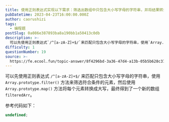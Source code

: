 ```yaml
---
title: 使用正则表达式实现以下需求：筛选出数组中只包含大小写字母的字符串，并将结果转换成大写
pubDatetime: 2023-04-23T16:00:00.000Z
author: caorushizi
tags:
  - 编程题
postSlug: 0a086e387893ba8a190bb1a50413c0db
description: >-
  可以先使用正则表达式`/^[a-zA-Z]+$/`来匹配只包含大小写字母的字符串，使用`Array.prototype.filter()`方法来筛选符合条件的元素，然后使用`Array.prototy
difficulty: 1
questionNumber: 19
source: >-
  https://fe.ecool.fun/topic-answer/8f4296bd-3a36-47d4-a13b-05b5b628c37e?orderBy=updateTime&order=desc&tagId=26
---
```


可以先使用正则表达式 `/^[a-zA-Z]+$/` 来匹配只包含大小写字母的字符串，使用 `Array.prototype.filter()` 方法来筛选符合条件的元素，然后使用 `Array.prototype.map()` 方法将每个元素转换成大写，最终得到了一个新的数组 `filteredArr`。

参考代码如下：

```typescript
undefined;
```
